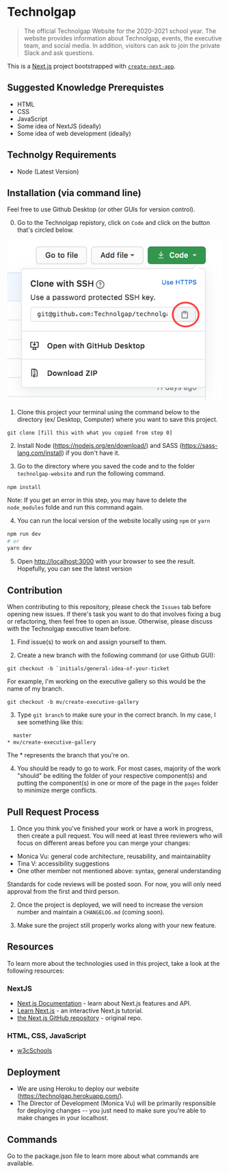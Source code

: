 # Technolgap
> The official Technolgap Website for the 2020-2021 school year. The website provides information about Technolgap, events, the executive team, and social media. In addition, visitors can ask to join the private Slack and ask questions. 

This is a [Next.js](https://nextjs.org/) project bootstrapped with [`create-next-app`](https://github.com/vercel/next.js/tree/canary/packages/create-next-app).

## Suggested Knowledge Prerequistes  
* HTML
* CSS 
* JavaScript
* Some idea of NextJS (ideally)
* Some idea of web development (ideally)

## Technolgy Requirements 
* Node (Latest Version)

## Installation (via command line)
Feel free to use Github Desktop (or other GUIs for version control).

0. Go to the Technolgap repistory, click on `Code` and click on the button that's circled below. 

![Cloning](images/README/CloningWithSSH.png)

1. Clone this project your terminal using the command below to the directory (ex/ Desktop, Computer) where you want to save this project.

```
git clone [fill this with what you copied from step 0]
```

2. Install Node (https://nodejs.org/en/download/) and SASS (https://sass-lang.com/install) if you don't have it. 

3. Go to the directory where you saved the code and to the folder `technolgap-website` and run the following command. 

`npm install` 

Note: If you get an error in this step, you may have to delete the `node_modules` folde and run this command again. 

4. You can run the local version of the website locally using `npm` or `yarn` 
 
```bash
npm run dev
# or
yarn dev
```
5. Open [http://localhost:3000](http://localhost:3000) with your browser to see the result. Hopefully, you can see the latest version

## Contribution
When contributing to this repository, please check the `Issues` tab before opening new issues. If there's task you want to do that involves fixing a bug or refactoring, then feel free to open an issue. Otherwise, please discuss with the Technolgap executive team before. 

1. Find issue(s) to work on and assign yourself to them. 

2. Create a new branch with the following command (or use Github GUI):

```
git checkout -b `initials/general-idea-of-your-ticket

```

For example, I'm working on the executive gallery so this would be the name of my branch.

```
git checkout -b mv/create-executive-gallery

```

3. Type `git branch` to make sure your in the correct branch. In my case, I see something like this:

```
  master
* mv/create-executive-gallery
```

The * represents the branch that you're on. 

4. You should be ready to go to work. For most cases, majority of the work "should" be editing the folder of your respective component(s) and putting the component(s) in one or more of the page in the `pages` folder to minimize merge conflicts. 

## Pull Request Process
1. Once you think you've finished your work or have a work in progress, then create a pull request. You will need at least three reviewers who will focus on different areas before you can merge your changes: 
* Monica Vu: general code architecture, reusability, and maintainablity
* Tina V: accessibility suggestions
* One other member not mentioned above: syntax, general understanding 

Standards for code reviews will be posted soon. For now, you will only need approval from the first and third person. 

2. Once the project is deployed, we will need to increase the version number and maintain a `CHANGELOG.md` (coming soon).

3. Make sure the project still properly works along with your new feature.

## Resources 

To learn more about the technologies used in this project, take a look at the following resources:

### NextJS
- [Next.js Documentation](https://nextjs.org/docs) - learn about Next.js features and API.
- [Learn Next.js](https://nextjs.org/learn) - an interactive Next.js tutorial.
- [the Next.js GitHub repository](https://github.com/vercel/next.js/) - original repo.

### HTML, CSS, JavaScript
- [w3cSchools](https://www.w3schools.com/)

## Deployment 
* We are using Heroku to deploy our website (https://technolgap.herokuapp.com/). 
* The Director of Development (Monica Vu) will be primarily responsible for deploying changes -- you just need to make sure you're able to make changes in your localhost.

## Commands
Go to the package.json file to learn more about what commands are available.
